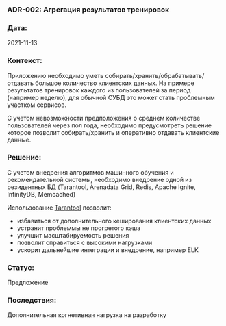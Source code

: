 ### ADR-002: Агрегация результатов тренировок

### Дата:
2021-11-13

### Контекст:
Приложению необходимо уметь собирать/хранить/обрабатывать/отдавать большое количество клиентских данных.
На примере результатов тренировок каждого из пользователей за период (например неделю), для обычной СУБД
это может стать проблемным участком сервисов.

С учетом невозможности предположения о среднем количестве пользователей через пол года, необходимо 
предусмотреть решение которое позволит собирать/хранить и оперативно отдавать клиентские данные.

### Решение:
С учетом внедрения алгоритмов машинного обучения и рекомендательной системы, необходимо внедрение
одной из резидентных БД (Tarantool, Arenadata Grid, Redis, Apache Ignite, InfinityDB, Memcached)

Использование [Tarantool](https://www.tarantool.io/) позволит:
- избавиться от дополнительного кеширования клиентских данных
- устранит проблеммы не прогретого кэша
- улучшит масштабируемость решения 
- позволит справиться с высокими нагрузками
- ускорит дальнейшие интеграции и внедрение, например ELK 

### Статус:
Предложение

### Последствия:
Дополнительная когнетивная нагрузка на разработку
